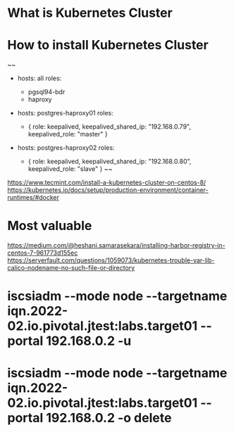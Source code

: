 # What is Kubernetes Cluster

# How to install Kubernetes Cluster
~~
- hosts: all
  roles:
    - pgsql94-bdr
    - haproxy

- hosts: postgres-haproxy01
  roles:
     - { role: keepalived, keepalived_shared_ip: "192.168.0.79", keepalived_role: "master" }

- hosts: postgres-haproxy02
  roles:
     - { role: keepalived, keepalived_shared_ip: "192.168.0.80", keepalived_role: "slave" }
~~

https://www.tecmint.com/install-a-kubernetes-cluster-on-centos-8/
https://kubernetes.io/docs/setup/production-environment/container-runtimes/#docker

# Most valuable
https://medium.com/@heshani.samarasekara/installing-harbor-registry-in-centos-7-961773d155ec
https://serverfault.com/questions/1059073/kubernetes-trouble-var-lib-calico-nodename-no-such-file-or-directory


# iscsiadm --mode node --targetname iqn.2022-02.io.pivotal.jtest:labs.target01 --portal 192.168.0.2 -u
# iscsiadm --mode node --targetname iqn.2022-02.io.pivotal.jtest:labs.target01 --portal 192.168.0.2 -o delete



